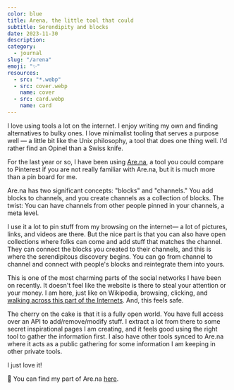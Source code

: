 ```yaml
---
color: blue
title: Arena, the little tool that could
subtitle: Serendipity and blocks
date: 2023-11-30
description: 
category:
  - journal
slug: "/arena"
emoji: "✨"
resources:
  - src: "*.webp"
  - src: cover.webp
    name: cover
  - src: card.webp
    name: card
---
```

I love using tools a lot on the internet. I enjoy writing my own and finding alternatives to bulky ones. I love minimalist tooling that serves a purpose well — a little bit like the Unix philosophy, a tool that does one thing well. I'd rather find an Opinel than a Swiss knife.

For the last year or so, I have been using [Are.na](https://are.na), a tool you could compare to Pinterest if you are not really familiar with Are.na, but it is much more than a pin board for me.

Are.na has two significant concepts: "blocks" and "channels." You add blocks to channels, and you create channels as a collection of blocks. The twist: You can have channels from other people pinned in your channels, a meta level.

I use it a lot to pin stuff from my browsing on the internet— a lot of pictures, links, and videos are there. But the nice part is that you can also have open collections where folks can come and add stuff that matches the channel. They can connect the blocks you created to their channels, and this is where the serendipitous discovery begins. You can go from channel to channel and connect with people's blocks and reintegrate them into yours.

This is one of the most charming parts of the social networks I have been on recently. It doesn't feel like the website is there to steal your attention or your money. I am here, just like on Wikipedia, browsing, clicking, and [walking across this part of the Internets](https://syllabusproject.org/syllabus-for-taking-an-internet-walk/). And, this feels safe.

The cherry on the cake is that it is a fully open world. You have full access over an API to add/remove/modify stuff. I extract a lot from there to some secret inspirational pages I am creating, and it feels good using the right tool to gather the information first. I also have other tools synced to Are.na where it acts as a public gathering for some information I am keeping in other private tools.

I just love it!

💌 You can find my part of Are.na [here](https://www.are.na/bonjour-yannick).
